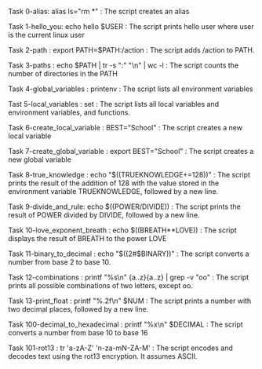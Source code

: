 Task 0-alias: alias ls="rm *" : The script creates an alias

Task 1-hello_you: echo hello $USER : The script prints hello user where user is the current linux user

Task 2-path : export PATH=$PATH:/action : The script adds /action to PATH.

Task 3-paths : echo $PATH | tr -s ":" "\n" | wc -l : The script counts the number of directories in the PATH

Task 4-global_variables : printenv : The script lists all environment variables

Tast 5-local_variables : set : The script lists all local variables and environment variables, and functions.

Task 6-create_local_variable : BEST="School" : The script creates a new local variable

Task 7-create_global_variable : export BEST="School" : The script creates a new global variable

Task 8-true_knowledge : echo "$((TRUEKNOWLEDGE+=128))" : The script prints the result of the addition of 128 with the value stored in the environment variable TRUEKNOWLEDGE, followed by a new line.

Task 9-divide_and_rule: echo $((POWER/DIVIDE)) : The script prints the result of POWER divided by DIVIDE, followed by a new line.

Task 10-love_exponent_breath : echo $((BREATH**LOVE)) : The script displays the result of BREATH to the power LOVE

Task 11-binary_to_decimal : echo "$((2#$BINARY))" : The script converts a number from base 2 to base 10.

Task 12-combinations : printf "%s\n" {a..z}{a..z} | grep -v "oo" : The script prints all possible combinations of two letters, except oo.

Task 13-print_float : printf "%.2f\n" $NUM : The script prints a number with two decimal places, followed by a new line.

Task 100-decimal_to_hexadecimal : printf "%x\n" $DECIMAL : The script converts a number from base 10 to base 16

Task 101-rot13 : tr 'a-zA-Z' 'n-za-mN-ZA-M' : The script encodes and decodes text using the rot13 encryption. It assumes ASCII.